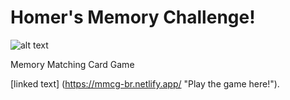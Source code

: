 # Homer's Memory Challenge!

![alt text](/images/GameScreenshot.png)

Memory Matching Card Game

[linked text] (https://mmcg-br.netlify.app/ "Play the game here!").